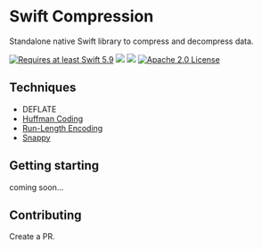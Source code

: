 # Swift Compression

Standalone native Swift library to compress and decompress data.

<a href="https://swift.org"><img src="https://img.shields.io/badge/Swift-5.9+-F05138?style=&logo=swift" alt="Requires at least Swift 5.9"></a> <img src="https://img.shields.io/badge/Platforms-Any-gold"> <a href="https://discord.com/invite/VyuFQUpcUz"><img src="https://img.shields.io/badge/Chat-Discord-7289DA?style=&logo=discord"></a> <a href="https://github.com/RandomHashTags/destiny/blob/main/LICENSE"><img src="https://img.shields.io/badge/License-Apache_2.0-blue" alt="Apache 2.0 License"></a>

## Techniques

- DEFLATE
- [Huffman Coding](https://en.wikipedia.org/wiki/Huffman_coding)
- [Run-Length Encoding](https://en.wikipedia.org/wiki/Run-length_encoding)
- [Snappy](https://github.com/google/snappy)

## Getting starting

coming soon...

## Contributing

Create a PR.